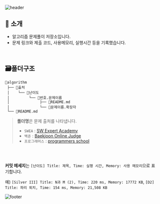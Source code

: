 ![header](https://capsule-render.vercel.app/api?section=header&type=waving&height=200&text=Algorithm&fontAlign=70&fontAlignY=35&color=gradient&fontcolor=white)


## 📣 소개 
- 알고리즘 문제풀이 저장소입니다. 
- 문제 링크와 제출 코드, 사용메모리, 실행시간 등을 기록했습니다.
<br/>


## 🗃️폴더구조

```
👾algorithm
 ├── 📁출처
 │    └── 📁난이도
 │         └── 📁번호.문제이름
 │              ├── 📄README.md
 │              └── 📄문제이름.확장자
 └── 📄README.md
```

>  **폴더명**은 문제 출처를 나타냅니다.
>
>  - `SWEA` : [SW Expert Academy](https://swexpertacademy.com/)
>  - `백준` : [Baekjoon Online Judge](https://www.acmicpc.net/)
>  - `프로그래머스` : [programmers school](https://school.programmers.co.kr/)

<br/>
<br/>

**커밋 메세지**는 `[난이도] Title: 제목, Time: 실행 시간, Memory: 사용 메모리`으로 표기합니다.

예)  `[Silver III] Title: N과 M (2), Time: 220 ms, Memory: 17772 KB`, `[D2] Title: 파리 퇴치, Time: 154 ms, Memory: 21,508 KB`
<br/>

![footer](https://capsule-render.vercel.app/api?section=footer&type=waving&color=gradient&fontcolor=white)

